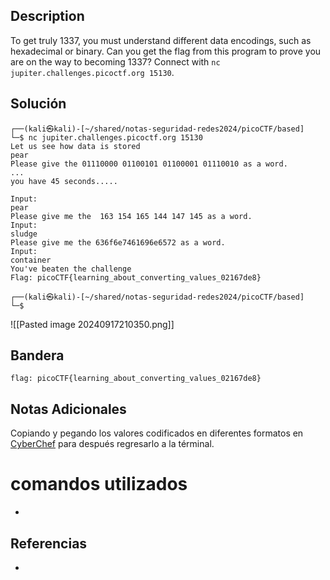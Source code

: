 ## Description
To get truly 1337, you must understand different data encodings, such as hexadecimal or binary. Can you get the flag from this program to prove you are on the way to becoming 1337? Connect with `nc jupiter.challenges.picoctf.org 15130`.

## Solución
```shell
┌──(kali㉿kali)-[~/shared/notas-seguridad-redes2024/picoCTF/based]
└─$ nc jupiter.challenges.picoctf.org 15130
Let us see how data is stored
pear
Please give the 01110000 01100101 01100001 01110010 as a word.
...
you have 45 seconds.....

Input:
pear
Please give me the  163 154 165 144 147 145 as a word.
Input:
sludge
Please give me the 636f6e7461696e6572 as a word.
Input:
container
You've beaten the challenge
Flag: picoCTF{learning_about_converting_values_02167de8}
                                                                                   
┌──(kali㉿kali)-[~/shared/notas-seguridad-redes2024/picoCTF/based]
└─$ 
```

![[Pasted image 20240917210350.png]]

## Bandera
```shell
flag: picoCTF{learning_about_converting_values_02167de8}
```
## Notas Adicionales
Copiando y pegando los valores codificados en diferentes formatos en [CyberChef](https://gchq.github.io/CyberChef/) para después regresarlo a la términal.

# comandos utilizados
-  
## Referencias
- 
